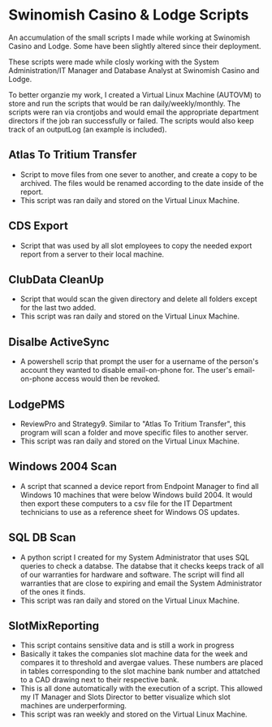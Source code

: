 # Swinomish Casino & Lodge Scripts
An accumulation of the small scripts I made while working at Swinomish Casino and Lodge.
Some have been slightly altered since their deployment.

These scripts were made while closly working with the System Administration/IT Manager and Database Analyst at Swinomish Casino and Lodge.

To better organzie my work, I created a Virtual Linux Machine (AUTOVM) to store and run the scripts that would be ran daily/weekly/monthly. The scripts were ran via crontjobs and would email the appropriate department directors if the job ran successfully or failed. The scripts would also keep track of an outputLog (an example is included).

## Atlas To Tritium Transfer
- Script to move files from one sever to another, and create a copy to be archived. The files would be renamed according to the date inside of the report.
- This script was ran daily and stored on the Virtual Linux Machine.
## CDS Export
- Script that was used by all slot employees to copy the needed export report from a server to their local machine.
## ClubData CleanUp
- Script that would scan the given directory and delete all folders except for the last two added.
- This script was ran daily and stored on the Virtual Linux Machine.
## Disalbe ActiveSync
- A powershell scrip that prompt the user for a username of the person's account they wanted to disable email-on-phone for. The user's email-on-phone access would then be revoked.
## LodgePMS
- ReviewPro and Strategy9. Similar to "Atlas To Tritium Transfer", this program will scan a folder and move specific files to another server.
- This script was ran daily and stored on the Virtual Linux Machine.
## Windows 2004 Scan
- A script that scanned a device report from Endpoint Manager to find all Windows 10 machines that were below Windows build 2004. It would then export these computers to a csv file for the IT Department technicians to use as a reference sheet for Windows OS updates. 
## SQL DB Scan
- A python script I created for my System Administrator that uses SQL queries to check a databse. The databse that it checks keeps track of all of our warranties for hardware and software. The script will find all warranties that are close to expiring and email the System Administrator of the ones it finds.
- This script was ran daily and stored on the Virtual Linux Machine.
## SlotMixReporting
- This script contains sensitive data and is still a work in progress
- Basically it takes the companies slot machine data for the week and compares it to threshold and avergae values. These numbers are placed in tables corresponding to the slot machine bank number and attatched to a CAD drawing next to their respective bank.
- This is all done automatically with the execution of a script. This allowed my IT Manager and Slots Director to better visualize which slot machines are underperforming.
- This script was ran weekly and stored on the Virtual Linux Machine.
